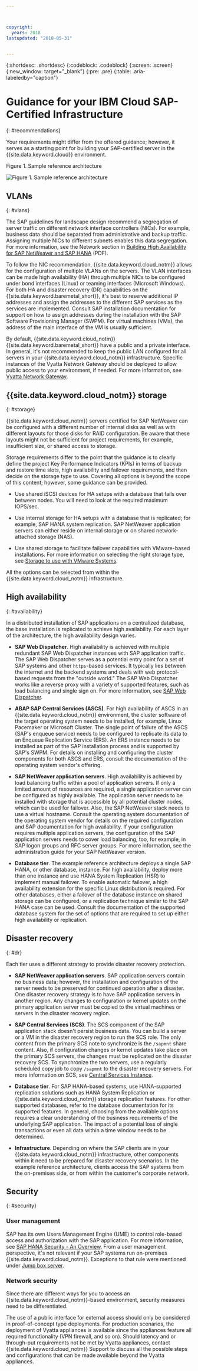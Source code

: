 ```yaml
---



copyright:
  years: 2018
lastupdated: "2018-05-31"


---
```


{:shortdesc: .shortdesc}
{:codeblock: .codeblock}
{:screen: .screen}
{:new_window: target="_blank"}
{:pre: .pre}
{:table: .aria-labeledby="caption"}

# Guidance for your IBM Cloud SAP-Certified Infrastructure
{: #recommendations}

Your requirements might differ from the offered guidance; however, it serves as a starting point for building your SAP-certified server in the {{site.data.keyword.cloud}} environment.

Figure 1. Sample reference architecture

![Figure 1. Sample reference architecture](/images/SAP-optimization-ref-architecture-20180527.png "Sample reference architecture")

## VLANs
{: #vlans}

The SAP guidelines for landscape design recommend a segregation of server traffic on different network interface controllers (NICs). For example, business data should be separated from administrative and backup traffic. Assigning multiple NICs to different subnets enables this data segregation. For more information, see the Network section in [Building High Availability for SAP NetWeaver and SAP HANA](https://support.sap.com/content/dam/SAAP/SAP_Activate/AGS_70.pdf) (PDF).

To follow the NIC recommendation, {{site.data.keyword.cloud_notm}} allows for the configuration of multiple VLANs on the servers. The VLAN interfaces can be made high availability (HA) through multiple NICs to be configured under bond interfaces (Linux) or teaming interfaces (Microsoft Windows). For both HA and disaster recovery (DR) capabilities on the {{site.data.keyword.baremetal_short}}, it's best to reserve additional IP addresses and assign the addresses to the different SAP services as the services are implemented. Consult SAP installation documentation for support on how to assign addresses during the installation with the SAP Software Provisioning Manager (SWPM). For virtual machines (VMs), the address of the main interface of the VM is usually sufficient.

By default, {{site.data.keyword.cloud_notm}} {{site.data.keyword.baremetal_short}} have a public and a private interface. In general, it's not recommended to keep the public LAN configured for all servers in your {{site.data.keyword.cloud_notm}} infrastructure. Specific instances of the Vyatta Network Gateway should be deployed to allow public access to your environment, if needed. For more information, see [Vyatta Network Gateway](/docs/infrastructure/sap-reference-architecture/sap-ra-architecture.html#vyatta). 

## {{site.data.keyword.cloud_notm}} storage
{: #storage}

{{site.data.keyword.cloud_notm}} servers certified for SAP NetWeaver can be configured with a different number of internal disks as well as with different layouts for those disks for RAID configuration. Be aware that these layouts might not be sufficient for project requirements, for example, insufficient size, or shared access to storage.

Storage requirements differ to the point that the guidance is to clearly define the project Key Performance Indicators (KPIs) in terms of backup and restore time slots, high availability and failover requirements, and then decide on the storage type to use. Covering all options is beyond the scope of this content; however, some guidance can be provided.

  * Use shared iSCSI devices for HA setups with a database that fails over between nodes. You will need to look at the required maximum IOPS/sec.
  
  * Use internal storage for HA setups with a database that is replicated; for example, SAP HANA system replication. SAP NetWeaver application servers can either reside on internal storage or on shared network-attached storage (NAS).
  
  * Use shared storage to facilitate failover capabilities with VMware-based installations. For more information on selecting the right storage type, see [Storage to use with VMware Systems](https://console.bluemix.net/docs/infrastructure/vmware/select-storage-option-use-vmware.html#storage-to-use-with-vmware-systems).
  
All the options can be selected from within the {{site.data.keyword.cloud_notm}} infrastructure.

## High availability
{: #availability}

In a distributed installation of SAP applications on a centralized database, the base installation is replicated to achieve high availability. For each layer of the architecture, the high availability design varies. 

  * **SAP Web Dispatcher**. High availability is achieved with multiple redundant SAP Web Dispatcher instances with SAP application traffic. The SAP Web Dispatcher serves as a potential entry point for a set of SAP systems and other `https`-based services. It typically lies between the internet and the backend systems and deals with web protocol-based requests from the "outside world." The SAP Web Dispatcher works like a reverse proxy with a variety of supported features, such as load balancing and single sign on. For more information, see [SAP Web Dispatcher](https://help.sap.com/saphelp_nw73EhP1/helpdata/en/48/8fe37933114e6fe10000000a421937/frameset.htm).
  
  * **ABAP SAP Central Services (ASCS)**. For high availability of ASCS in an {{site.data.keyword.cloud_notm}} environment, the cluster software of the target operating system needs to be installed, for example, Linux Pacemaker or Microsoft Cluster. The single point of failure of the ASCS (SAP's enqueue service) needs to be configured to replicate its data to an Enqueue Replication Service (ERS). An ERS instance needs to be installed as part of the SAP installation process and is supported by SAP's SWPM. For details on installing and configuring the cluster components for both ASCS and ERS, consult the documentation of the operating system vendor's offering.
  
  * **SAP NetWeaver application servers**. High availability is achieved by load balancing traffic within a pool of application servers. If only a limited amount of resources are required, a single application server can be configured as highly available. The application server needs to be installed with storage that is accessible by all potential cluster nodes, which can be used for failover. Also, the SAP NetWeaver stack needs to use a virtual hostname. Consult the operating system documentation of the operating system vendor for details on the required configuration and SAP documentation for high availability. If your configuration requires multiple application servers, the configuration of the SAP application servers needs to cover load balancing, too, for example, in SAP logon groups and RFC server groups. For more information, see the administration guide for your SAP NetWeaver version.
  
  * **Database tier**. The example reference architecture deploys a single SAP HANA, or other database, instance. For high availability, deploy more than one instance and use HANA System Replication (HSR) to implement manual failover. To enable automatic failover, a high availability extension for the specific Linux distribution is required. For other databases, either  a failover of the database instance on shared storage can be configured, or a replication technique similar to the SAP HANA case can be used. Consult the documentation of the supported database system for the set of options that are required to set up either high availability or replication.
  
## Disaster recovery
{: #dr}

Each tier uses a different strategy to provide disaster recovery protection.

 * **SAP NetWeaver application servers**. SAP application servers contain no business data; however, the installation and configuration of the server needs to be preserved for continued operation after a disaster. One disaster recovery strategy is to have SAP application servers in another region. Any changes to configuration or kernel updates on the primary application server must be copied to the virtual machines or servers in the disaster recovery region.
 
 * **SAP Central Services (SCS)**. The SCS component of the SAP application stack doesn't persist business data. You can build a server or a VM in the disaster recovery region to run the SCS role. The only content from the primary SCS note to synchronize is the `/sapmnt` share content. Also, if configuration changes or kernel updates take place on the primary SCS servers, the changes must be replicated on the disaster recovery SCS. To synchronize the two servers, use a regularly scheduled copy job to copy `/sapmnt` to the disaster recovery servers. For more information on SCS, see [Central Services Instance](https://help.sap.com/saphelp_nw73ehp1/helpdata/en/48/0728f74c6a3837e10000000a42189b/frameset.htm).
 
 * **Database tier**. For SAP HANA-based systems, use HANA-supported replication solutions such as HANA System Replication or {{site.data.keyword.cloud_notm}} storage replication features. For other supported databases, refer to the database documentation for its supported features. In general, choosing from the available options requires a clear understanding of the business requirements of the underlying SAP application. The impact of a potential loss of single transactions or even all data within a time window needs to be determined. 
 
 * **Infrastructure**. Depending on where the SAP clients are in your {{site.data.keyword.cloud_notm}} infrastructure, other components within it need to be prepared for disaster recovery scenarios. In the example reference architecture, clients access the SAP systems from the on-premises side, or from within the customer's corporate network.
 
## Security
{: #security}

### User management

SAP has its own Users Management Engine (UME) to control role-based access and authorization with the SAP application. For more information, see [SAP HANA Security - An Overview](https://archive.sap.com/documents/docs/DOC-62943). From a user management perspective, it's not relevant if your SAP systems run on-premises {{site.data.keyword.cloud_notm}}. Exceptions to that rule were mentioned under [Jump box server](/docs/infrastructure/sap-reference-architecture/sap-ra-architecture.html#juump_box).

### Network security

Since there are different ways for you to access an {{site.data.keyword.cloud_notm}}-based environment, security measures need to be differentiated.

The use of a public interface for external access should only be considered in proof-of-concept type deployments. For production scenarios, the deployment of Vyatta appliances is available since the appliances feature all required functionality (VPN firewall, and so on). Should latency and or through-put requirements not be met by Vyatta appliances, contact {{site.data.keyword.cloud_notm}} Support to discuss all the possible steps and configurations that can be made available beyond the Vyatta appliances. 
  

